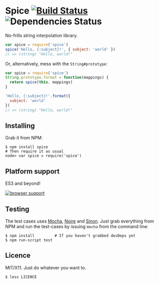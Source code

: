 Spice [![Build Status](https://travis-ci.org/killdream/spice.png)](https://travis-ci.org/killdream/spice) ![Dependencies Status](https://david-dm.org/killdream/spice.png)
=====

No-frills string interpolation library.

```js
var spice = require('spice')
spice('Hello, {:subject}!', { subject: 'world' })
// => (string) "Hello, world!"
```

Or, alternatively, mess with the `String#prototype`:

```js
var spice = require('spice')
String.prototype.format = function(mappings) {
  return spice(this, mappings)
}

'Hello, {:subject}!'.format({
  subject: 'world'
})
// => (string) "Hello, world!"
```


## Installing

Grab it from NPM:

    $ npm install spice
    # Then require it as usual
    node> var spice = require('spice')


## Platform support

ES3 and beyond!

[![browser support](http://ci.testling.com/killdream/spice.png)](http://ci.testling.com/killdream/spice)


## Testing

The test cases uses [Mocha][], [Noire][] and [Sinon][]. Just grab
everything from NPM and run the test-cases by issuing `mocha` from the
command line:

    $ npm install         # If you haven't grabbed devDeps yet
    $ npm run-script test
    
[Mocha]: http://visionmedia.github.com/mocha/
[Noire]: http://github.com/killdream/noire
[Sinon]: http://sinonjs.org/


## Licence

MIT/X11. Just do whatever you want to.

    $ less LICENCE
